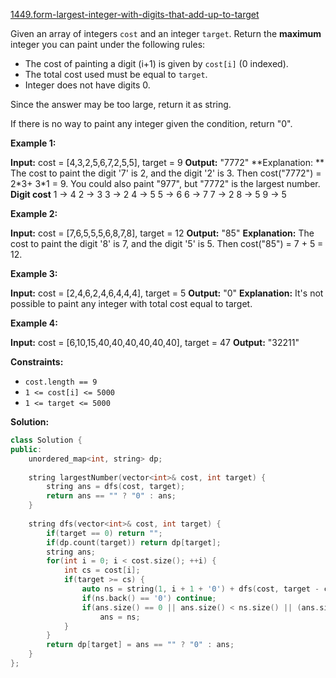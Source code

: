 [1449.form-largest-integer-with-digits-that-add-up-to-target](https://leetcode.com/problems/form-largest-integer-with-digits-that-add-up-to-target/)  

Given an array of integers `cost` and an integer `target`. Return the **maximum** integer you can paint under the following rules:

*   The cost of painting a digit (i+1) is given by `cost[i]` (0 indexed).
*   The total cost used must be equal to `target`.
*   Integer does not have digits 0.

Since the answer may be too large, return it as string.

If there is no way to paint any integer given the condition, return "0".

**Example 1:**

**Input:** cost = \[4,3,2,5,6,7,2,5,5\], target = 9
**Output:** "7772"
**Explanation: ** The cost to paint the digit '7' is 2, and the digit '2' is 3. Then cost("7772") = 2\*3+ 3\*1 = 9. You could also paint "977", but "7772" is the largest number.
**Digit    cost**
  1  ->   4
  2  ->   3
  3  ->   2
  4  ->   5
  5  ->   6
  6  ->   7
  7  ->   2
  8  ->   5
  9  ->   5

**Example 2:**

**Input:** cost = \[7,6,5,5,5,6,8,7,8\], target = 12
**Output:** "85"
**Explanation:** The cost to paint the digit '8' is 7, and the digit '5' is 5. Then cost("85") = 7 + 5 = 12.

**Example 3:**

**Input:** cost = \[2,4,6,2,4,6,4,4,4\], target = 5
**Output:** "0"
**Explanation:** It's not possible to paint any integer with total cost equal to target.

**Example 4:**

**Input:** cost = \[6,10,15,40,40,40,40,40,40\], target = 47
**Output:** "32211"

**Constraints:**

*   `cost.length == 9`
*   `1 <= cost[i] <= 5000`
*   `1 <= target <= 5000`  



**Solution:**  

```cpp
class Solution {
public:
    unordered_map<int, string> dp;
    
    string largestNumber(vector<int>& cost, int target) {
        string ans = dfs(cost, target);
        return ans == "" ? "0" : ans;
    }
    
    string dfs(vector<int>& cost, int target) {
        if(target == 0) return "";
        if(dp.count(target)) return dp[target];
        string ans;
        for(int i = 0; i < cost.size(); ++i) {
            int cs = cost[i];
            if(target >= cs) {
                auto ns = string(1, i + 1 + '0') + dfs(cost, target - cs);
                if(ns.back() == '0') continue;
                if(ans.size() == 0 || ans.size() < ns.size() || (ans.size() == ns.size() && ans < ns))
                    ans = ns;
            }
        }
        return dp[target] = ans == "" ? "0" : ans;
    }
};
```
      